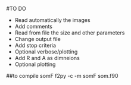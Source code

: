 #TO DO

- Read automatically the images
- Add comments
- Read from file the size and other parameters
- Change output file
- Add stop criteria
- Optional verbose/plotting
- Add R and A as dimneions
- Optional plotting


##to compile somF
f2py -c -m somF som.f90

